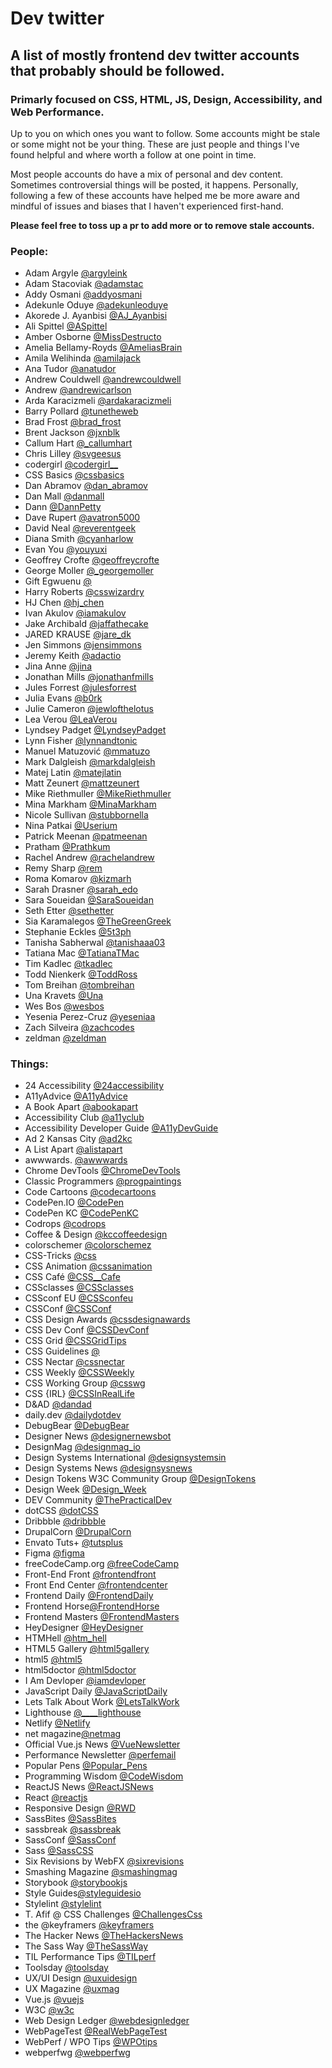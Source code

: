 # Dev twitter #

## A list of mostly frontend dev twitter accounts that probably should be followed.

### Primarly focused on CSS, HTML, JS, Design, Accessibility, and Web Performance.

Up to you on which ones you want to follow. Some accounts might be stale or some might not be your thing. These are just people and things I've found helpful and where worth a follow at one point in time.

Most people accounts do have a mix of personal and dev content. Sometimes controversial things will be posted, it happens. Personally, following a few of these accounts have helped me be more aware and mindful of issues and biases that I haven't experienced first-hand.

**Please feel free to toss up a pr to add more or to remove stale accounts.**

### People:
* Adam Argyle [@argyleink](https://twitter.com/argyleink)
* Adam Stacoviak [@adamstac](https://twitter.com/adamstac)
* Addy Osmani [@addyosmani](https://twitter.com/addyosmani)
* Adekunle Oduye [@adekunleoduye](https://twitter.com/adekunleoduye)
* Akorede J. Ayanbisi [@AJ_Ayanbisi](https://twitter.com/AJ_Ayanbisi)
* Ali Spittel [@ASpittel](https://twitter.com/ASpittel)
* Amber Osborne [@MissDestructo](https://twitter.com/MissDestructo)
* Amelia Bellamy-Royds [@AmeliasBrain](https://twitter.com/AmeliasBrain)
* Amila Welihinda [@amilajack](https://twitter.com/amilajack)
* Ana Tudor [@anatudor](https://twitter.com/anatudor)
* Andrew Couldwell [@andrewcouldwell](https://twitter.com/andrewcouldwell)
* Andrew [@andrewicarlson](https://twitter.com/andrewicarlson)
* Arda Karacizmeli [@ardakaracizmeli](https://twitter.com/ardakaracizmeli)
* Barry Pollard [@tunetheweb](https://twitter.com/tunetheweb)
* Brad Frost [@brad_frost](https://twitter.com/brad_frost)
* Brent Jackson [@jxnblk](https://twitter.com/jxnblk)
* Callum Hart [@_callumhart](https://twitter.com/_callumhart)
* Chris Lilley [@svgeesus](https://twitter.com/svgeesus)
* codergirl [@codergirl__](https://twitter.com/codergirl__)
* CSS Basics [@cssbasics](https://twitter.com/cssbasics)
* Dan Abramov [@dan_abramov](https://twitter.com/dan_abramov)
* Dan Mall [@danmall](https://twitter.com/danmall)
* Dann [@DannPetty](https://twitter.com/DannPetty)
* Dave Rupert [@avatron5000](https://twitter.com/avatron5000)
* David Neal [@reverentgeek](https://twitter.com/reverentgeek)
* Diana Smith [@cyanharlow](https://twitter.com/cyanharlow)
* Evan You [@youyuxi](https://twitter.com/youyuxi)
* Geoffrey Crofte [@geoffreycrofte](https://twitter.com/geoffreycrofte)
* George Moller [@_georgemoller](https://twitter.com/_georgemoller)
* Gift Egwuenu [@](https://twitter.com/lauragift_)
* Harry Roberts [@csswizardry](https://twitter.com/csswizardry)
* HJ Chen [@hj_chen](https://twitter.com/hj_chen)
* Ivan Akulov [@iamakulov](https://twitter.com/iamakulov)
* Jake Archibald [@jaffathecake](https://twitter.com/jaffathecake)
* JARED KRAUSE [@jare_dk](https://twitter.com/jare_dk)
* Jen Simmons [@jensimmons](https://twitter.com/jensimmons)
* Jeremy Keith [@adactio](https://twitter.com/adactio)
* Jina Anne [@jina](https://twitter.com/jina)
* Jonathan Mills [@jonathanfmills](https://twitter.com/jonathanfmills)
* Jules Forrest [@julesforrest](https://twitter.com/julesforrest)
* Julia Evans [@b0rk](https://twitter.com/b0rk)
* Julie Cameron [@jewlofthelotus](https://twitter.com/jewlofthelotus)
* Lea Verou [@LeaVerou](https://twitter.com/LeaVerou)
* Lyndsey Padget [@LyndseyPadget](https://twitter.com/LyndseyPadget)
* Lynn Fisher [@lynnandtonic](https://twitter.com/lynnandtonic)
* Manuel Matuzović [@mmatuzo](https://twitter.com/mmatuzo)
* Mark Dalgleish [@markdalgleish](https://twitter.com/markdalgleish)
* Matej Latin [@matejlatin](https://twitter.com/matejlatin)
* Matt Zeunert [@mattzeunert](https://twitter.com/mattzeunert)
* Mike Riethmuller [@MikeRiethmuller](https://twitter.com/MikeRiethmuller)
* Mina Markham [@MinaMarkham](https://twitter.com/MinaMarkham)
* Nicole Sullivan [@stubbornella](https://twitter.com/stubbornella)
* Nina Patkai [@Userium](https://twitter.com/Userium)
* Patrick Meenan [@patmeenan](https://twitter.com/patmeenan)
* Pratham [@Prathkum](https://twitter.com/Prathkum)
* Rachel Andrew [@rachelandrew](https://twitter.com/rachelandrew)
* Remy Sharp [@rem](https://twitter.com/rem)
* Roma Komarov [@kizmarh](https://twitter.com/kizmarh)
* Sarah Drasner [@sarah_edo](https://twitter.com/sarah_edo)
* Sara Soueidan [@SaraSoueidan](https://twitter.com/SaraSoueidan)
* Seth Etter [@sethetter](https://twitter.com/sethetter)
* Sia Karamalegos [@TheGreenGreek](https://twitter.com/TheGreenGreek)
* Stephanie Eckles [@5t3ph](https://twitter.com/5t3ph)
* Tanisha Sabherwal [@tanishaaa03](https://twitter.com/tanishaaa03)
* Tatiana Mac [@TatianaTMac](https://twitter.com/TatianaTMac)
* Tim Kadlec [@tkadlec](https://twitter.com/tkadlec)
* Todd Nienkerk ︎[@ToddRoss](https://twitter.com/ToddRoss)
* Tom Breihan [@tombreihan](https://twitter.com/tombreihan)
* Una Kravets [@Una](https://twitter.com/Una)
* Wes Bos [@wesbos](https://twitter.com/wesbos)
* Yesenia Perez-Cruz [@yeseniaa](https://twitter.com/yeseniaa)
* Zach Silveira [@zachcodes](https://twitter.com/zachcodes)
* zeldman [@zeldman](https://twitter.com/zeldman)



### Things:
* 24 Accessibility [@24accessibility](https://twitter.com/24accessibility)
* A11yAdvice [@A11yAdvice](https://twitter.com/A11yAdvice)
* A Book Apart [@abookapart](https://twitter.com/abookapart)
* Accessibility Club [@a11yclub](https://twitter.com/a11yclub)
* Accessibility Developer Guide [@A11yDevGuide](https://twitter.com/A11yDevGuide)
* Ad 2 Kansas City [@ad2kc](https://twitter.com/ad2kc)
* A List Apart [@alistapart](https://twitter.com/alistapart)
* awwwards. [@awwwards](https://twitter.com/awwwards)
* Chrome DevTools [@ChromeDevTools](https://twitter.com/ChromeDevTools)
* Classic Programmers [@progpaintings](https://twitter.com/progpaintings)
* Code Cartoons [@codecartoons](https://twitter.com/codecartoons)
* CodePen.IO [@CodePen](https://twitter.com/CodePen)
* CodePen KC [@CodePenKC](https://twitter.com/CodePenKC)
* Codrops [@codrops](https://twitter.com/codrops)
* Coffee & Design [@kccoffeedesign](https://twitter.com/kccoffeedesign)
* colorschemer [@colorschemez](https://twitter.com/colorschemez)
* CSS-Tricks [@css](https://twitter.com/css)
* CSS Animation [@cssanimation](https://twitter.com/cssanimation)
* CSS Café [@CSS__Cafe](https://twitter.com/CSS__Cafe)
* CSSclasses [@CSSclasses](https://twitter.com/CSSclasses)
* CSSconf EU [@CSSconfeu](https://twitter.com/CSSconfeu)
* CSSConf [@CSSConf](https://twitter.com/CSSConf)
* CSS Design Awards [@cssdesignawards](https://twitter.com/cssdesignawards)
* CSS Dev Conf [@CSSDevConf](https://twitter.com/CSSDevConf)
* CSS Grid [@CSSGridTips](https://twitter.com/CSSGridTips)
* CSS Guidelines [@](https://twitter.com/cssguidelines)
* CSS Nectar [@cssnectar](https://twitter.com/cssnectar)
* CSS Weekly [@CSSWeekly](https://twitter.com/CSSWeekly)
* CSS Working Group [@csswg](https://twitter.com/csswg)
* CSS {IRL} [@CSSInRealLife](https://twitter.com/CSSInRealLife)
* D&AD [@dandad](https://twitter.com/dandad)
* daily.dev [@dailydotdev](https://twitter.com/dailydotdev)
* DebugBear [@DebugBear](https://twitter.com/DebugBear)
* Designer News [@designernewsbot](https://twitter.com/designernewsbot)
* DesignMag [@designmag_io](https://twitter.com/designmag_io)
* Design Systems International [@designsystemsin](https://twitter.com/designsystemsin)
* Design Systems News [@designsysnews](https://twitter.com/designsysnews)
* Design Tokens W3C Community Group [@DesignTokens](https://twitter.com/DesignTokens)
* Design Week [@Design_Week](https://twitter.com/Design_Week)
* DEV Community [@ThePracticalDev](https://twitter.com/ThePracticalDev)
* dotCSS [@dotCSS](https://twitter.com/dotCSS)
* Dribbble [@dribbble](https://twitter.com/dribbble)
* DrupalCorn [@DrupalCorn](https://twitter.com/DrupalCorn)
* Envato Tuts+ [@tutsplus](https://twitter.com/tutsplus)
* Figma [@figma](https://twitter.com/figma)
* freeCodeCamp.org [@freeCodeCamp](https://twitter.com/freeCodeCamp)
* Front-End Front [@frontendfront](https://twitter.com/frontendfront)
* Front End Center [@frontendcenter](https://twitter.com/frontendcenter)
* Frontend Daily [@FrontendDaily](https://twitter.com/FrontendDaily)
* Frontend Horse[@FrontendHorse](https://twitter.com/FrontendHorse)
* Frontend Masters [@FrontendMasters](https://twitter.com/FrontendMasters)
* HeyDesigner [@HeyDesigner](https://twitter.com/HeyDesigner)
* HTMHell [@htm_hell](https://twitter.com/htm_hell)
* HTML5 Gallery [@html5gallery](https://twitter.com/html5gallery)
* html5 [@html5](https://twitter.com/html5)
* html5doctor [@html5doctor](https://twitter.com/html5doctor)
* I Am Devloper [@iamdevloper](https://twitter.com/iamdevloper)
* JavaScript Daily [@JavaScriptDaily](https://twitter.com/JavaScriptDaily)
* Lets Talk About Work [@LetsTalkWork](https://twitter.com/LetsTalkWork)
* Lighthouse [@____lighthouse](https://twitter.com/____lighthouse)
* Netlify [@Netlify](https://twitter.com/Netlify)
* net magazine[@netmag](https://twitter.com/netmag)
* Official Vue.js News [@VueNewsletter](https://twitter.com/VueNewsletter)
* Performance Newsletter [@perfemail](https://twitter.com/perfemail)
* Popular Pens [@Popular_Pens](https://twitter.com/Popular_Pens)
* Programming Wisdom [@CodeWisdom](https://twitter.com/CodeWisdom)
* ReactJS News [@ReactJSNews](https://twitter.com/ReactJSNews)
* React [@reactjs](https://twitter.com/reactjs)
* Responsive Design [@RWD](https://twitter.com/RWD)
* SassBites [@SassBites](https://twitter.com/SassBites)
* sassbreak [@sassbreak](https://twitter.com/sassbreak)
* SassConf [@SassConf](https://twitter.com/SassConf)
* Sass [@SassCSS](https://twitter.com/SassCSS)
* Six Revisions by WebFX [@sixrevisions](https://twitter.com/sixrevisions)
* Smashing Magazine [@smashingmag](https://twitter.com/smashingmag)
* Storybook [@storybookjs](https://twitter.com/storybookjs)
* Style Guides[@styleguidesio](https://twitter.com/styleguidesio)
* Stylelint [@stylelint](https://twitter.com/stylelint)
* T. Afif @ CSS Challenges [@ChallengesCss](https://twitter.com/ChallengesCss)
* the @keyframers [@keyframers](https://twitter.com/keyframers)
* The Hacker News [@TheHackersNews](https://twitter.com/TheHackersNews)
* The Sass Way [@TheSassWay](https://twitter.com/TheSassWay)
* TIL Performance Tips [@TILperf](https://twitter.com/TILperf)
* Toolsday [@toolsday](https://twitter.com/toolsday)
* UX/UI Design [@uxuidesign](https://twitter.com/uxuidesign)
* UX Magazine [@uxmag](https://twitter.com/uxmag)
* Vue.js [@vuejs](https://twitter.com/vuejs )
* W3C [@w3c](https://twitter.com/w3c)
* Web Design Ledger [@webdesignledger](https://twitter.com/webdesignledger)
* WebPageTest [@RealWebPageTest](https://twitter.com/RealWebPageTest)
* WebPerf / WPO Tips [@WPOtips](https://twitter.com/WPOtips)
* webperfwg [@webperfwg](https://twitter.com/webperfwg)

